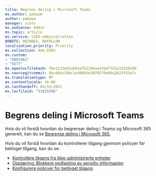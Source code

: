 ```yaml
---
title: Begrens deling i Microsoft Teams
ms.author: pebaum
author: pebaum
manager: scotv
ms.audience: Admin
ms.topic: article
ms.service: o365-administration
ROBOTS: NOINDEX, NOFOLLOW
localization_priority: Priority
ms.collection: Adm_O365
ms.custom:
- "9002461"
- "5577"
ms.openlocfilehash: f6e1133dd1ab01efb23d6ae41bd77d1a33256298
ms.sourcegitcommit: 8bc60ec34bc1e40685e3976576e04a2623f63a7c
ms.translationtype: MT
ms.contentlocale: nb-NO
ms.lasthandoff: 04/15/2021
ms.locfileid: "51825596"
---
```

# <a name="limit-sharing-in-microsoft-teams"></a>Begrens deling i Microsoft Teams

Hvis du vil forstå hvordan du begrenser deling i Teams og Microsoft 365 generelt, kan du se [Begrense deling i Microsoft 365.](https://docs.microsoft.com/microsoft-365/solutions/microsoft-365-limit-sharing?view=o365-worldwide)

Hvis du vil forstå hvordan du kontrollerer tilgang gjennom policyer for betinget tilgang, kan du se:

- [Kontrollere tilgang fra ikke-administrerte enheter](https://docs.microsoft.com/sharepoint/control-access-from-unmanaged-devices)
- [Opplæring: Blokkere nedlasting av sensitiv informasjon](https://docs.microsoft.com/cloud-app-security/use-case-proxy-block-session-aad)
- [Konfigurere policyer for betinget tilgang](https://docs.microsoft.com/microsoft-365/business/set-up-conditional-access-policies?view=o365-worldwide)
